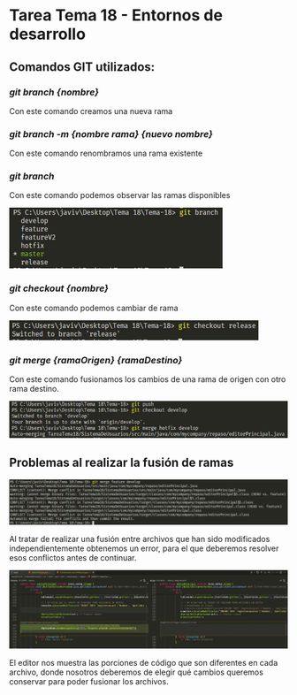 # Tarea Tema 18 - Entornos de desarrollo
## Comandos GIT utilizados:

### *git branch {nombre}*
Con este comando creamos una nueva rama

### *git branch -m {nombre rama} {nuevo nombre}*
Con este comando renombramos una rama existente

### *git branch*
Con este comando podemos observar las ramas disponibles

![git branch](Tema-18/imagenes/image4.png)

### *git checkout {nombre}*
Con este comando podemos cambiar de rama

![git checkout](Tema-18/imagenes/image7.png)

### *git merge {ramaOrigen} {ramaDestino}*
Con este comando fusionamos los cambios de una rama de origen con otro rama destino.

![git merge](Tema-18/imagenes/image6.png)


## Problemas al realizar la fusión de ramas

![alt text](Tema-18/imagenes/image9.png)

Al tratar de realizar una fusión entre archivos que han sido modificados independientemente obtenemos un error, para el que deberemos resolver esos conflictos antes de continuar.

![alt text](Tema-18/imagenes/image8.png)

El editor nos muestra las porciones de código que son diferentes en cada archivo, donde nosotros deberemos de elegir qué cambios queremos conservar para poder fusionar los archivos.
